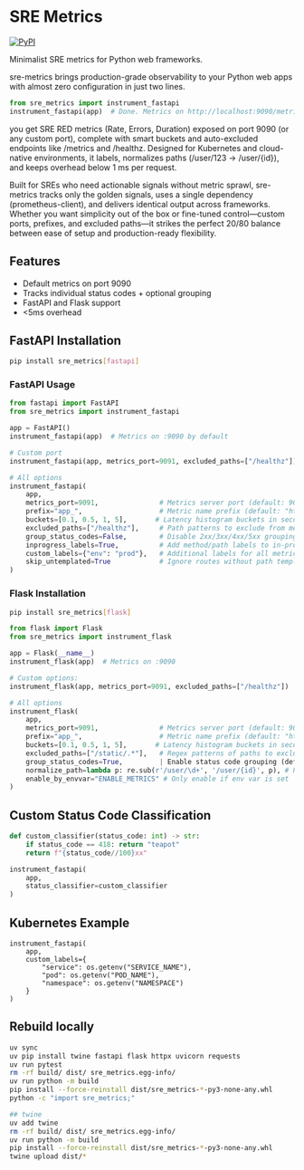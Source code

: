 # SRE Metrics

[![PyPI](https://img.shields.io/pypi/v/sre-metrics)](https://pypi.org/project/sre-metrics/)

Minimalist SRE metrics for Python web frameworks.

sre-metrics brings production-grade observability to your Python web apps with almost zero configuration in just two lines.

```python
from sre_metrics import instrument_fastapi
instrument_fastapi(app)  # Done. Metrics on http://localhost:9090/metrics
```

you get SRE RED metrics (Rate, Errors, Duration) exposed on port 9090 (or any custom port), complete with smart buckets and auto-excluded endpoints like /metrics and /healthz. Designed for Kubernetes and cloud-native environments, it labels, normalizes paths (/user/123 → /user/{id}), and keeps overhead below 1 ms per request.

Built for SREs who need actionable signals without metric sprawl, sre-metrics tracks only the golden signals, uses a single dependency (prometheus-client), and delivers identical output across frameworks. Whether you want simplicity out of the box or fine-tuned control—custom ports, prefixes, and excluded paths—it strikes the perfect 20/80 balance between ease of setup and production-ready flexibility.

## Features

- Default metrics on port 9090
- Tracks individual status codes + optional grouping
- FastAPI and Flask support
- <5ms overhead

## FastAPI Installation

```bash
pip install sre_metrics[fastapi]

```

### FastAPI Usage

```python
from fastapi import FastAPI
from sre_metrics import instrument_fastapi

app = FastAPI()
instrument_fastapi(app)  # Metrics on :9090 by default

# Custom port
instrument_fastapi(app, metrics_port=9091, excluded_paths=["/healthz"])

# All options
instrument_fastapi(
    app,
    metrics_port=9091,               # Metrics server port (default: 9090)
    prefix="app_",                   # Metric name prefix (default: "http_")
    buckets=[0.1, 0.5, 1, 5],       # Latency histogram buckets in seconds
    excluded_paths=["/healthz"],     # Path patterns to exclude from metrics
    group_status_codes=False,        # Disable 2xx/3xx/4xx/5xx grouping
    inprogress_labels=True,          # Add method/path labels to in-progress gauge
    custom_labels={"env": "prod"},   # Additional labels for all metrics
    skip_untemplated=True            # Ignore routes without path templates
)

```


### Flask Installation

```bash
pip install sre_metrics[flask]
```

```python
from flask import Flask
from sre_metrics import instrument_flask

app = Flask(__name__)
instrument_flask(app)  # Metrics on :9090

# Custom options:
instrument_flask(app, metrics_port=9091, excluded_paths=["/healthz"])

# All options
instrument_flask(
    app,
    metrics_port=9091,               # Metrics server port (default: 9090)
    prefix="app_",                   # Metric name prefix (default: "http_")
    buckets=[0.1, 0.5, 1, 5],       # Latency histogram buckets in seconds
    excluded_paths=["/static/.*"],   # Regex patterns of paths to exclude
    group_status_codes=True,         | Enable status code grouping (default)
    normalize_path=lambda p: re.sub(r'/user/\d+', '/user/{id}', p), # Path normalization
    enable_by_envvar="ENABLE_METRICS" # Only enable if env var is set
)

```

## Custom Status Code Classification

```python
def custom_classifier(status_code: int) -> str:
    if status_code == 418: return "teapot"
    return f"{status_code//100}xx"

instrument_fastapi(
    app,
    status_classifier=custom_classifier
)

```

## Kubernetes Example

```
instrument_fastapi(
    app,
    custom_labels={
        "service": os.getenv("SERVICE_NAME"),
        "pod": os.getenv("POD_NAME"),
        "namespace": os.getenv("NAMESPACE")
    }
)

```

## Rebuild locally

```bash
uv sync
uv pip install twine fastapi flask httpx uvicorn requests
uv run pytest
rm -rf build/ dist/ sre_metrics.egg-info/
uv run python -m build
pip install --force-reinstall dist/sre_metrics-*-py3-none-any.whl
python -c "import sre_metrics;"

## twine
uv add twine
rm -rf build/ dist/ sre_metrics.egg-info/
uv run python -m build
pip install --force-reinstall dist/sre_metrics-*-py3-none-any.whl
twine upload dist/*
```
